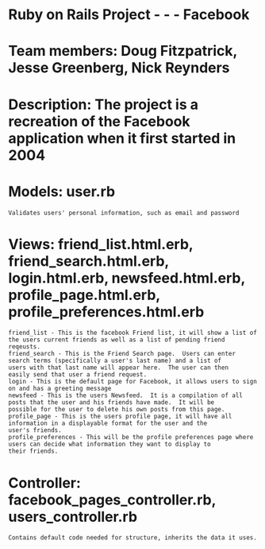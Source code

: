 # Ruby on Rails Project - - - Facebook
# Team members: Doug Fitzpatrick, Jesse Greenberg, Nick Reynders

# Description: The project is a recreation of the Facebook application when it first started in 2004

# Models: user.rb
	Validates users' personal information, such as email and password

# Views: friend_list.html.erb, friend_search.html.erb, login.html.erb, newsfeed.html.erb, profile_page.html.erb, profile_preferences.html.erb
	friend_list - This is the facebook Friend list, it will show a list of 			the users current friends as well as a list of pending friend 			reqeusts.
	friend_search - This is the Friend Search page.  Users can enter 			search terms (specifically a user's last name) and a list of 			users with that last name will appear here.  The user can then 			easily send that user a friend request.
	login - This is the default page for Facebook, it allows users to sign 			on and has a greeting message
	newsfeed - This is the users Newsfeed.  It is a compilation of all 			posts that the user and his friends have made.  It will be 			possible for the user to delete his own posts from this page.
	profile_page - This is the users profile page, it will have all 		information in a displayable format for the user and the 			user's friends.
	profile_preferences - This will be the profile preferences page where 			users can decide what information they want to display to 			their friends.

# Controller: facebook_pages_controller.rb, users_controller.rb
	Contains default code needed for structure, inherits the data it uses.
